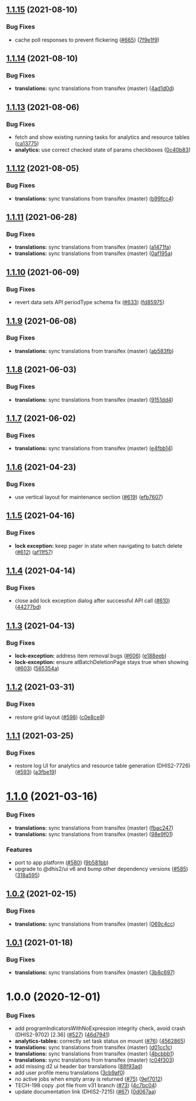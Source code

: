 ## [1.1.15](https://github.com/dhis2/data-administration-app/compare/v1.1.14...v1.1.15) (2021-08-10)


### Bug Fixes

* cache poll responses to prevent flickering ([#665](https://github.com/dhis2/data-administration-app/issues/665)) ([7f9e1f9](https://github.com/dhis2/data-administration-app/commit/7f9e1f960d99c1508083610de88f9e5b31c680c1))

## [1.1.14](https://github.com/dhis2/data-administration-app/compare/v1.1.13...v1.1.14) (2021-08-10)


### Bug Fixes

* **translations:** sync translations from transifex (master) ([4ad1d0d](https://github.com/dhis2/data-administration-app/commit/4ad1d0d5e514d47fc51f8814956b038bae19e878))

## [1.1.13](https://github.com/dhis2/data-administration-app/compare/v1.1.12...v1.1.13) (2021-08-06)


### Bug Fixes

* fetch and show existing running tasks for analytics and resource tables ([ca13775](https://github.com/dhis2/data-administration-app/commit/ca137752f644e1d5b5b77c7caef9e23d0f694da2))
* **analytics:** use correct checked state of params checkboxes ([0c40b83](https://github.com/dhis2/data-administration-app/commit/0c40b83d4fec64c596cf385a98a4a2b76b3262a4))

## [1.1.12](https://github.com/dhis2/data-administration-app/compare/v1.1.11...v1.1.12) (2021-08-05)


### Bug Fixes

* **translations:** sync translations from transifex (master) ([b99fcc4](https://github.com/dhis2/data-administration-app/commit/b99fcc4be467da9ff5e4dad7c1e77b66c16d8afe))

## [1.1.11](https://github.com/dhis2/data-administration-app/compare/v1.1.10...v1.1.11) (2021-06-28)


### Bug Fixes

* **translations:** sync translations from transifex (master) ([a1471fa](https://github.com/dhis2/data-administration-app/commit/a1471fa9f2b5027b02800233af0312874c7c604c))
* **translations:** sync translations from transifex (master) ([0af195a](https://github.com/dhis2/data-administration-app/commit/0af195a768bbe78c680f9dde9d685fd1d95c2762))

## [1.1.10](https://github.com/dhis2/data-administration-app/compare/v1.1.9...v1.1.10) (2021-06-09)


### Bug Fixes

* revert data sets API periodType schema fix ([#633](https://github.com/dhis2/data-administration-app/issues/633)) ([fd85975](https://github.com/dhis2/data-administration-app/commit/fd85975586ad812d67f88005a9db069d82b84d66))

## [1.1.9](https://github.com/dhis2/data-administration-app/compare/v1.1.8...v1.1.9) (2021-06-08)


### Bug Fixes

* **translations:** sync translations from transifex (master) ([ab583fb](https://github.com/dhis2/data-administration-app/commit/ab583fb9df354dd28359e1d5e46319549ece0bc7))

## [1.1.8](https://github.com/dhis2/data-administration-app/compare/v1.1.7...v1.1.8) (2021-06-03)


### Bug Fixes

* **translations:** sync translations from transifex (master) ([9151dd4](https://github.com/dhis2/data-administration-app/commit/9151dd4f22171b73a4b1250c33ab3c3df589c427))

## [1.1.7](https://github.com/dhis2/data-administration-app/compare/v1.1.6...v1.1.7) (2021-06-02)


### Bug Fixes

* **translations:** sync translations from transifex (master) ([e4fbb14](https://github.com/dhis2/data-administration-app/commit/e4fbb144e224a29f1611468afea4190a5df3ec8f))

## [1.1.6](https://github.com/dhis2/data-administration-app/compare/v1.1.5...v1.1.6) (2021-04-23)


### Bug Fixes

* use vertical layout for maintenance section ([#619](https://github.com/dhis2/data-administration-app/issues/619)) ([efb7607](https://github.com/dhis2/data-administration-app/commit/efb7607f80353a2a373b5fe803bbde5d1ac3f479))

## [1.1.5](https://github.com/dhis2/data-administration-app/compare/v1.1.4...v1.1.5) (2021-04-16)


### Bug Fixes

* **lock exception:** keep pager in state when navigating to batch delete ([#612](https://github.com/dhis2/data-administration-app/issues/612)) ([af11f57](https://github.com/dhis2/data-administration-app/commit/af11f5725497fe8efecc80271b4d8c443712285e))

## [1.1.4](https://github.com/dhis2/data-administration-app/compare/v1.1.3...v1.1.4) (2021-04-14)


### Bug Fixes

* close add lock exception dialog after successful API call  ([#610](https://github.com/dhis2/data-administration-app/issues/610)) ([44277bd](https://github.com/dhis2/data-administration-app/commit/44277bd478bfaae4de48809e846a36f9fc1a6988))

## [1.1.3](https://github.com/dhis2/data-administration-app/compare/v1.1.2...v1.1.3) (2021-04-13)


### Bug Fixes

* **lock-exception:** address item removal bugs ([#606](https://github.com/dhis2/data-administration-app/issues/606)) ([e188eeb](https://github.com/dhis2/data-administration-app/commit/e188eeb8586db6f4f0b37f87e2e72af5d4dc420d))
* **lock-exception:** ensure atBatchDeletionPage stays true when showing ([#603](https://github.com/dhis2/data-administration-app/issues/603)) ([565354a](https://github.com/dhis2/data-administration-app/commit/565354aa2c53ddab158b232cda04d3f03ba0c97b))

## [1.1.2](https://github.com/dhis2/data-administration-app/compare/v1.1.1...v1.1.2) (2021-03-31)


### Bug Fixes

* restore grid layout ([#598](https://github.com/dhis2/data-administration-app/issues/598)) ([c0e8ce9](https://github.com/dhis2/data-administration-app/commit/c0e8ce94fbaffbb305545d48a4bfc5625e391c8a))

## [1.1.1](https://github.com/dhis2/data-administration-app/compare/v1.1.0...v1.1.1) (2021-03-25)


### Bug Fixes

* restore log UI for analytics and resource table generation (DHIS2-7726) ([#593](https://github.com/dhis2/data-administration-app/issues/593)) ([a3fbe19](https://github.com/dhis2/data-administration-app/commit/a3fbe19ccdc8ce4772930ff3173ccd2472ba9eb9))

# [1.1.0](https://github.com/dhis2/data-administration-app/compare/v1.0.2...v1.1.0) (2021-03-16)


### Bug Fixes

* **translations:** sync translations from transifex (master) ([fbac247](https://github.com/dhis2/data-administration-app/commit/fbac247b59a16a755c5125ac200fa8429cef749c))
* **translations:** sync translations from transifex (master) ([98e9f01](https://github.com/dhis2/data-administration-app/commit/98e9f017fe28cace95081ac48cb9c8de3e00516b))


### Features

* port to app platform ([#580](https://github.com/dhis2/data-administration-app/issues/580)) ([9b581bb](https://github.com/dhis2/data-administration-app/commit/9b581bb04e0a5ed23a4ff63258c4d005056e2657))
* upgrade to @dhis2/ui v6 and bump other dependency versions ([#585](https://github.com/dhis2/data-administration-app/issues/585)) ([318a595](https://github.com/dhis2/data-administration-app/commit/318a59554365495d986a202374c3ff9dcd174dcd))

## [1.0.2](https://github.com/dhis2/data-administration-app/compare/v1.0.1...v1.0.2) (2021-02-15)


### Bug Fixes

* **translations:** sync translations from transifex (master) ([069c4cc](https://github.com/dhis2/data-administration-app/commit/069c4cc1c51792ebbdcf0acb6044c2eb5370a232))

## [1.0.1](https://github.com/dhis2/data-administration-app/compare/v1.0.0...v1.0.1) (2021-01-18)


### Bug Fixes

* **translations:** sync translations from transifex (master) ([3b8c697](https://github.com/dhis2/data-administration-app/commit/3b8c697d1badaa20dd83ae250322c5ac81d8ef14))

# 1.0.0 (2020-12-01)


### Bug Fixes

* add programIndicatorsWithNoExpression integrity check, avoid crash (DHIS2-9702) [2.36] ([#527](https://github.com/dhis2/data-administration-app/issues/527)) ([46d7941](https://github.com/dhis2/data-administration-app/commit/46d794130919428ee98452596355b59298079747))
* **analytics-tables:** correctly set task status on mount ([#76](https://github.com/dhis2/data-administration-app/issues/76)) ([4562865](https://github.com/dhis2/data-administration-app/commit/4562865cd591e298b15c2b2f084e90b1499d9b69))
* **translations:** sync translations from transifex (master) ([d01cc1c](https://github.com/dhis2/data-administration-app/commit/d01cc1c128ceccc43b440a109d969be2c7c52e6f))
* **translations:** sync translations from transifex (master) ([4bcbbb1](https://github.com/dhis2/data-administration-app/commit/4bcbbb1816ad83e8d479113792c64c2cd27a7dbb))
* **translations:** sync translations from transifex (master) ([c04f303](https://github.com/dhis2/data-administration-app/commit/c04f3030542cc6a70affa1cb875738d19aeac67c))
* add missing d2 ui header bar translations ([88f93ad](https://github.com/dhis2/data-administration-app/commit/88f93adefea6f35232f75eaac6168b17a70643e5))
* add user profile menu translations ([3cb9af0](https://github.com/dhis2/data-administration-app/commit/3cb9af07bedfbcc7dbe1261bb1034336b5692740))
* no active jobs when empty array is returned ([#75](https://github.com/dhis2/data-administration-app/issues/75)) ([9ef7012](https://github.com/dhis2/data-administration-app/commit/9ef7012115b8a04d7e8670051f13943a97253d54))
* TECH-198 copy .pot file from v31 branch ([#73](https://github.com/dhis2/data-administration-app/issues/73)) ([4c7bc04](https://github.com/dhis2/data-administration-app/commit/4c7bc041b98835052e4e8bf8d0e489153dfa8de1))
* update documentation link (DHIS2-7215) ([#67](https://github.com/dhis2/data-administration-app/issues/67)) ([0d067aa](https://github.com/dhis2/data-administration-app/commit/0d067aa784ca400bed3396c6bd1807bd81ce5f4c))
